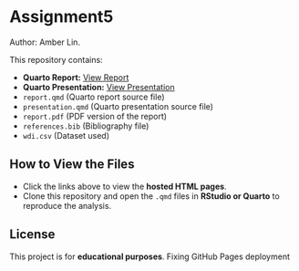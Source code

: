 # Assignment5
Author: Amber Lin. 

This repository contains:
- **Quarto Report:** [View Report](https://AmberLin623.github.io/Assignment5/docs/report.html)
- **Quarto Presentation:** [View Presentation](https://AmberLin623.github.io/Assignment5/docs/presentation.html)
- `report.qmd` (Quarto report source file)
- `presentation.qmd` (Quarto presentation source file)
- `report.pdf` (PDF version of the report)
- `references.bib` (Bibliography file)
- `wdi.csv` (Dataset used)

## How to View the Files
- Click the links above to view the **hosted HTML pages**.
- Clone this repository and open the `.qmd` files in **RStudio or Quarto** to reproduce the analysis.

## License
This project is for **educational purposes**.
Fixing GitHub Pages deployment
